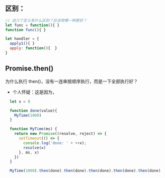 ## 区别：

```javascript
// 这几个定义有什么区别？应该用哪一种更好？
let func = function(){ }
function func(){ }

let handler = {
  apply1(){ }
  apply: function(){  }
}

```



## Promise.then()

为什么执行 then()，没有一连串按顺序执行，而是一下全部执行好？

- 个人怀疑：这是因为，

```javascript
  let x = 0

  function done(value){
    MyTime(1000)
  }

  function MyTime(ms) {
    return new Promise((resolve, reject) => {
      setTimeout(() => {
        console.log('done: ' + ++x);
        resolve(x)
      }, ms, x)
    })
  }

  MyTime(1000).then(done).then(done).then(done).then(done).then(done)

```

